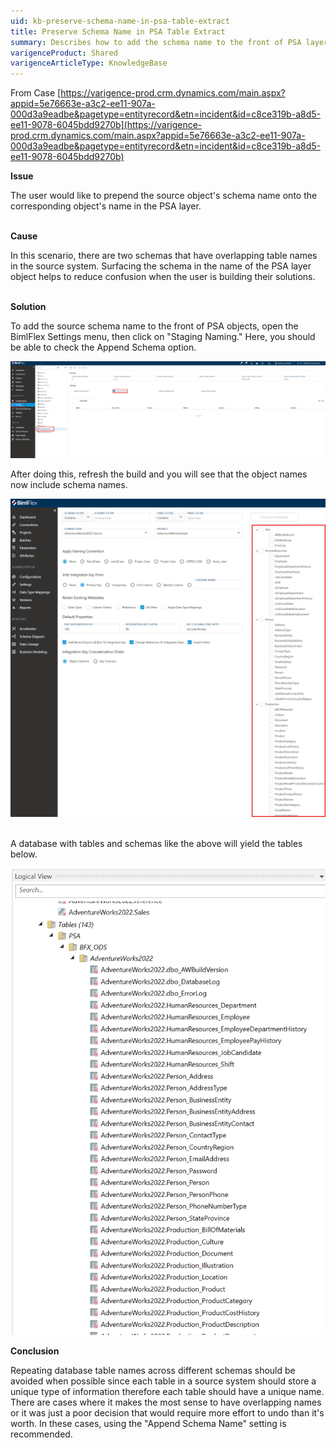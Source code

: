 ```yaml
---
uid: kb-preserve-schema-name-in-psa-table-extract
title: Preserve Schema Name in PSA Table Extract
summary: Describes how to add the schema name to the front of PSA layer objects.
varigenceProduct: Shared
varigenceArticleType: KnowledgeBase
---
```

From Case [https://varigence-prod.crm.dynamics.com/main.aspx?appid=5e76663e-a3c2-ee11-907a-000d3a9eadbe&pagetype=entityrecord&etn=incident&id=c8ce319b-a8d5-ee11-9078-6045bdd9270b](https://varigence-prod.crm.dynamics.com/main.aspx?appid=5e76663e-a3c2-ee11-907a-000d3a9eadbe&pagetype=entityrecord&etn=incident&id=c8ce319b-a8d5-ee11-9078-6045bdd9270b)

**Issue**

  
The user would like to prepend the source object's schema name onto the corresponding object's name in the PSA layer.  
 

**Cause**

  
In this scenario, there are two schemas that have overlapping table names in the source system. Surfacing the schema in the name of the PSA layer object helps to reduce confusion when the user is building their solutions.  
 

**Solution**

  
To add the source schema name to the front of PSA objects, open the BimlFlex Settings menu, then click on "Staging Naming." Here, you should be able to check the Append Schema option.  
  
![Staging Naming](../static/img/kb-preserve-schema-name-in-psa-table-extract-img1.png "Staging Naming")  
  
After doing this, refresh the build and you will see that the object names now include schema names.   
  
  
![Include Schema Names](../static/img/kb-preserve-schema-name-in-psa-table-extract-img2.png "Include Schema Names")  
 

A database with tables and schemas like the above will yield the tables below.  
  
![Tables And Schemas](../static/img/kb-preserve-schema-name-in-psa-table-extract-img3.png "Tables And Schemas")  

**Conclusion**  
  
Repeating database table names across different schemas should be avoided when possible since each table in a source system should store a unique type of information therefore each table should have a unique name. There are cases where it makes the most sense to have overlapping names or it was just a poor decision that would require more effort to undo than it's worth. In these cases, using the "Append Schema Name" setting is recommended.